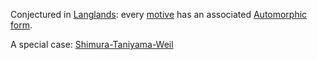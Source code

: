 Conjectured in [Langlands](Langlands.md): every [motive](motivic%20homotopy.md) has an associated [Automorphic form](Automorphic%20form).

A special case: [Shimura-Taniyama-Weil](Shimura-Taniyama-Weil.md)